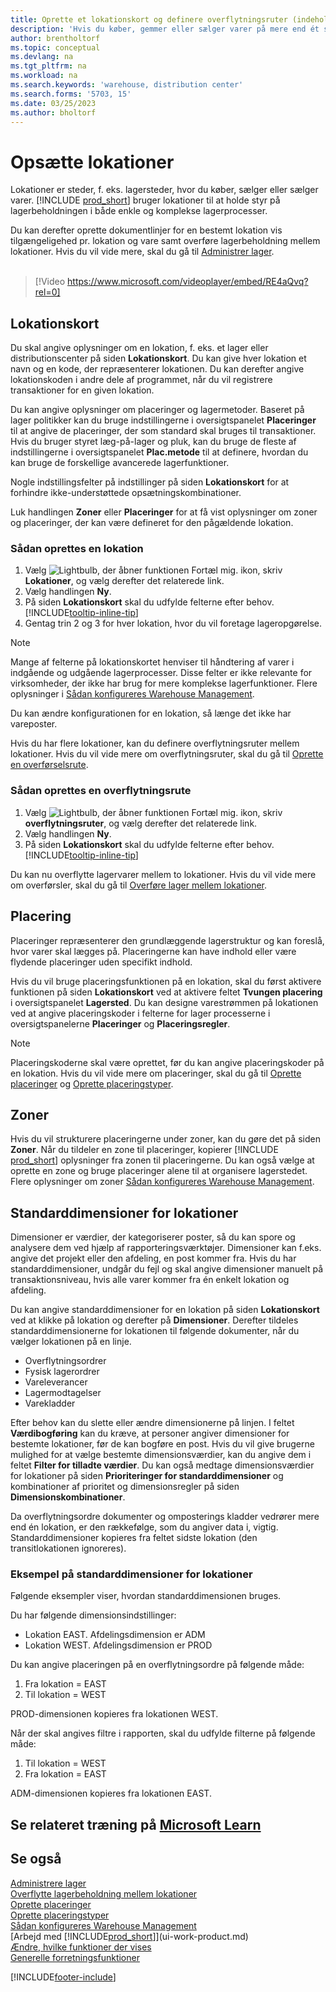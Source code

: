 ```yaml
---
title: Oprette et lokationskort og definere overflytningsruter (indeholder video)
description: 'Hvis du køber, gemmer eller sælger varer på mere end ét sted, kan du angive hver placering som en lokation.'
author: brentholtorf
ms.topic: conceptual
ms.devlang: na
ms.tgt_pltfrm: na
ms.workload: na
ms.search.keywords: 'warehouse, distribution center'
ms.search.forms: '5703, 15'
ms.date: 03/25/2023
ms.author: bholtorf
---
```

# <a name="set-up-locations" />Opsætte lokationer

Lokationer er steder, f. eks. lagersteder, hvor du køber, sælger eller sælger varer. [!INCLUDE [prod_short](includes/prod_short.md)] bruger lokationer til at holde styr på lagerbeholdningen i både enkle og komplekse lagerprocesser.

Du kan derefter oprette dokumentlinjer for en bestemt lokation vis tilgængeligehed pr. lokation og vare samt overføre lagerbeholdning mellem lokationer. Hvis du vil vide mere, skal du gå til [Administrer lager](inventory-manage-inventory.md).
<br><br>  
  
> [!Video https://www.microsoft.com/videoplayer/embed/RE4aQvq?rel=0]

## <a name="location-cards" />Lokationskort

Du skal angive oplysninger om en lokation, f. eks. et lager eller distributionscenter på siden **Lokationskort**. Du kan give hver lokation et navn og en kode, der repræsenterer lokationen. Du kan derefter angive lokationskoden i andre dele af programmet, når du vil registrere transaktioner for en given lokation.  

Du kan angive oplysninger om placeringer og lagermetoder. Baseret på lager politikker kan du bruge indstillingerne i oversigtspanelet **Placeringer** til at angive de placeringer, der som standard skal bruges til transaktioner. Hvis du bruger styret læg-på-lager og pluk, kan du bruge de fleste af indstillingerne i oversigtspanelet **Plac.metode** til at definere, hvordan du kan bruge de forskellige avancerede lagerfunktioner.  

Nogle indstillingsfelter på indstillinger på siden **Lokationskort** for at forhindre ikke-understøttede opsætningskombinationer.  

Luk handlingen **Zoner** eller **Placeringer** for at få vist oplysninger om zoner og placeringer, der kan være defineret for den pågældende lokation.

### <a name="to-set-up-a-location" />Sådan oprettes en lokation

1. Vælg ![Lightbulb, der åbner funktionen Fortæl mig.](media/ui-search/search_small.png "Fortæl mig, hvad du vil foretage dig") ikon, skriv **Lokationer**, og vælg derefter det relaterede link.
2. Vælg handlingen **Ny**.
3. På siden **Lokationskort** skal du udfylde felterne efter behov. [!INCLUDE[tooltip-inline-tip](includes/tooltip-inline-tip_md.md)]
4. Gentag trin 2 og 3 for hver lokation, hvor du vil foretage lageropgørelse.

> [!NOTE]  
> Mange af felterne på lokationskortet henviser til håndtering af varer i indgående og udgående lagerprocesser. Disse felter er ikke relevante for virksomheder, der ikke har brug for mere komplekse lagerfunktioner. Flere oplysninger i [Sådan konfigureres Warehouse Management](warehouse-setup-warehouse.md).

Du kan ændre konfigurationen for en lokation, så længe det ikke har vareposter.  

Hvis du har flere lokationer, kan du definere overflytningsruter mellem lokationer. Hvis du vil vide mere om overflytningsruter, skal du gå til [Oprette en overførselsrute](inventory-how-setup-locations.md#to-create-a-transfer-route).

### <a name="to-create-a-transfer-route" />Sådan oprettes en overflytningsrute

1. Vælg ![Lightbulb, der åbner funktionen Fortæl mig.](media/ui-search/search_small.png "Fortæl mig, hvad du vil foretage dig") ikon, skriv **overflytningsruter**, og vælg derefter det relaterede link.
2. Vælg handlingen **Ny**.
4. På siden **Lokationskort** skal du udfylde felterne efter behov. [!INCLUDE[tooltip-inline-tip](includes/tooltip-inline-tip_md.md)]

Du kan nu overflytte lagervarer mellem to lokationer. Hvis du vil vide mere om overførsler, skal du gå til [Overføre lager mellem lokationer](inventory-how-transfer-between-locations.md).

## <a name="bins" />Placering

Placeringer repræsenterer den grundlæggende lagerstruktur og kan foreslå, hvor varer skal lægges på. Placeringerne kan have indhold eller være flydende placeringer uden specifikt indhold.

Hvis du vil bruge placeringsfunktionen på en lokation, skal du først aktivere funktionen på siden **Lokationskort** ved at aktivere feltet **Tvungen placering** i oversigtspanelet **Lagersted**. Du kan designe varestrømmen på lokationen ved at angive placeringskoder i felterne for lager processerne i oversigtspanelerne **Placeringer** og **Placeringsregler**.

> [!NOTE]
> Placeringskoderne skal være oprettet, før du kan angive placeringskoder på en lokation. Hvis du vil vide mere om placeringer, skal du gå til [Oprette placeringer](warehouse-how-to-create-individual-bins.md) og [Oprette placeringstyper](warehouse-how-to-set-up-bin-types.md).  

## <a name="zones" />Zoner

Hvis du vil strukturere placeringerne under zoner, kan du gøre det på siden **Zoner**. Når du tildeler en zone til placeringer, kopierer [!INCLUDE [prod_short](includes/prod_short.md)] oplysninger fra zonen til placeringerne. Du kan også vælge at oprette en zone og bruge placeringer alene til at organisere lagerstedet. Flere oplysninger om zoner [Sådan konfigureres Warehouse Management](warehouse-setup-warehouse.md).  

## <a name="default-dimensions-for-locations" />Standarddimensioner for lokationer

Dimensioner er værdier, der kategoriserer poster, så du kan spore og analysere dem ved hjælp af rapporteringsværktøjer. Dimensioner kan f.eks. angive det projekt eller den afdeling, en post kommer fra. Hvis du har standarddimensioner, undgår du fejl og skal angive dimensioner manuelt på transaktionsniveau, hvis alle varer kommer fra én enkelt lokation og afdeling.

Du kan angive standarddimensioner for en lokation på siden **Lokationskort** ved at klikke på lokation og derefter på **Dimensioner**. Derefter tildeles standarddimensionerne for lokationen til følgende dokumenter, når du vælger lokationen på en linje.

* Overflytningsordrer
* Fysisk lagerordrer
* Vareleverancer
* Lagermodtagelser
* Varekladder

Efter behov kan du slette eller ændre dimensionerne på linjen. I feltet **Værdibogføring** kan du kræve, at personer angiver dimensioner for bestemte lokationer, før de kan bogføre en post. Hvis du vil give brugerne mulighed for at vælge bestemte dimensionsværdier, kan du angive dem i feltet **Filter for tilladte værdier**. Du kan også medtage dimensionsværdier for lokationer på siden **Prioriteringer for standarddimensioner** og kombinationer af prioritet og dimensionsregler på siden **Dimensionskombinationer**.

Da overflytningsordre dokumenter og omposterings kladder vedrører mere end én lokation, er den rækkefølge, som du angiver data i, vigtig. Standarddimensioner kopieres fra feltet sidste lokation (den transitlokationen ignoreres).

### <a name="example-of-default-dimensions-on-locations" />Eksempel på standarddimensioner for lokationer

Følgende eksempler viser, hvordan standarddimensionen bruges.

Du har følgende dimensionsindstillinger:

* Lokation EAST. Afdelingsdimension er ADM
* Lokation WEST. Afdelingsdimension er PROD

Du kan angive placeringen på en overflytningsordre på følgende måde:

1. Fra lokation = EAST
2. Til lokation = WEST

PROD-dimensionen kopieres fra lokationen WEST.

Når der skal angives filtre i rapporten, skal du udfylde filterne på følgende måde:

1. Til lokation = WEST
2. Fra lokation = EAST

ADM-dimensionen kopieres fra lokationen EAST.

## <a name="see-related-training-at-microsoft-learn" />Se relateret træning på [Microsoft Learn](/learn/modules/trade-set-up-dynamics-365-business-central/)

## <a name="see-also" />Se også

[Administrere lager](inventory-manage-inventory.md)  
[Overflytte lagerbeholdning mellem lokationer](inventory-how-transfer-between-locations.md)  
[Oprette placeringer](warehouse-how-to-create-individual-bins.md)  
[Oprette placeringstyper](warehouse-how-to-set-up-bin-types.md)  
[Sådan konfigureres Warehouse Management](warehouse-setup-warehouse.md)  
[Arbejd med [!INCLUDE[prod_short](includes/prod_short.md)]](ui-work-product.md)  
[Ændre, hvilke funktioner der vises](ui-experiences.md)  
[Generelle forretningsfunktioner](ui-across-business-areas.md)  

[!INCLUDE[footer-include](includes/footer-banner.md)]

